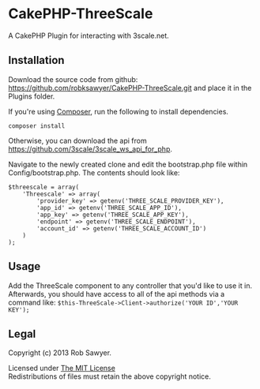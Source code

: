 CakePHP-ThreeScale
==================

A CakePHP Plugin for interacting with 3scale.net.


## Installation

Download the source code from github: https://github.com/robksawyer/CakePHP-ThreeScale.git and place it in the Plugins folder.

If you're using [Composer](http://getcomposer.org), run the following to install dependencies.
		
```
composer install
```

Otherwise, you can download the api from https://github.com/3scale/3scale_ws_api_for_php.

Navigate to the newly created clone and edit the bootstrap.php file within Config/bootstrap.php. The contents should look like:

```
$threescale = array(
	'Threescale' => array(
		'provider_key' => getenv('THREE_SCALE_PROVIDER_KEY'),
		'app_id' => getenv('THREE_SCALE_APP_ID'),
		'app_key' => getenv('THREE_SCALE_APP_KEY'),
		'endpoint' => getenv('THREE_SCALE_ENDPOINT'),
		'account_id' => getenv('THREE_SCALE_ACCOUNT_ID')
	)
);
```

## Usage

Add the ThreeScale component to any controller that you'd like to use it in. Afterwards, you should have access to all of the api methods via a command like: `$this-ThreeScale->Client->authorize('YOUR ID','YOUR KEY');`


## Legal

Copyright (c) 2013 Rob Sawyer.

Licensed under [The MIT License](http://www.opensource.org/licenses/mit-license.php)<br/>
Redistributions of files must retain the above copyright notice.
